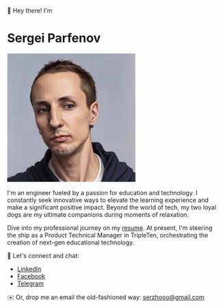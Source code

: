 👋 Hey there! I'm

# Sergei Parfenov
<img src="https://github.com/P0rt/P0rt/blob/main/gh-ava.jpg" alt="Black and white portrait." width="300">

I'm an engineer fueled by a passion for education and technology. I constantly seek innovative ways to elevate the learning experience and make a significant positive impact. Beyond the world of tech, my two loyal dogs are my ultimate companions during moments of relaxation.

Dive into my professional journey on my [resume](http://p0rt.github.io/resume/). At present, I'm steering the ship as a Product Technical Manager in TripleTen, orchestrating the creation of next-gen educational technology.

🦄 Let's connect and chat:

- [LinkedIn](https://www.linkedin.com/in/sergey-p-721b25171/)
- [Facebook](https://www.facebook.com/Duckambition)
- [Telegram](https://t.me/p00rt)

✉️ Or, drop me an email the old-fashioned way: [serzhooo@gmail.com](mailto:serzhooo@gmail.com)
